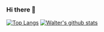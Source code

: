 ### Hi there 👋

[![Top Langs](https://github-readme-stats.vercel.app/api/top-langs/?username=wvdhouten&layout=compact)](https://github.com/anuraghazra/github-readme-stats)
[![Walter's github stats](https://github-readme-stats.vercel.app/api?username=wvdhouten&include_all_commits=true&show_icons=true)](https://github.com/anuraghazra/github-readme-stats)

<!--
**wvdhouten/wvdhouten** is a ✨ _special_ ✨ repository because its `README.md` (this file) appears on your GitHub profile.

Here are some ideas to get you started:

- 🔭 I’m currently working on ...
- 🌱 I’m currently learning ...
- 👯 I’m looking to collaborate on ...
- 🤔 I’m looking for help with ...
- 💬 Ask me about ...
- 📫 How to reach me: ...
- 😄 Pronouns: ...
- ⚡ Fun fact: ...
-->
